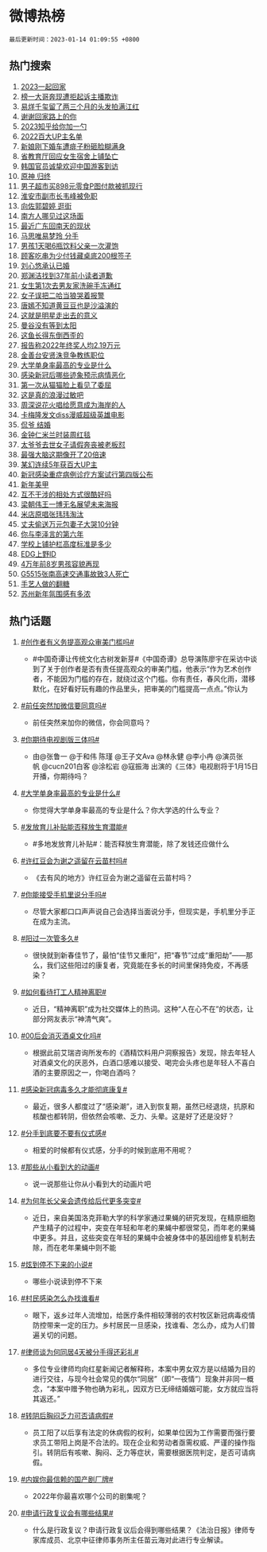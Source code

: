 # 微博热榜

`最后更新时间：2023-01-14 01:09:55 +0800`

## 热门搜索

1. [2023一起回家](https://m.weibo.cn/search?containerid=100103type%3D1%26t%3D10%26q%3D%232023%E4%B8%80%E8%B5%B7%E5%9B%9E%E5%AE%B6%23&stream_entry_id=51&isnewpage=1&extparam=seat%3D1%26cate%3D10103%26dgr%3D0%26filter_type%3Drealtimehot%26c_type%3D51%26pos%3D0%26display_time%3D1673629792%26pre_seqid%3D1673629792746028750248&luicode=10000011&lfid=106003type%253D25%2526t%253D3%2526disable_hot%253D1%2526filter_type%253Drealtimehot)
1. [榜一大哥奔现遭拒起诉主播欺诈](https://m.weibo.cn/search?containerid=100103type%3D1%26t%3D10%26q%3D%23%E6%A6%9C%E4%B8%80%E5%A4%A7%E5%93%A5%E5%A5%94%E7%8E%B0%E9%81%AD%E6%8B%92%E8%B5%B7%E8%AF%89%E4%B8%BB%E6%92%AD%E6%AC%BA%E8%AF%88%23&stream_entry_id=31&isnewpage=1&extparam=seat%3D1%26band_rank%3D1%26filter_type%3Drealtimehot%26flag%3D1%26q%3D%2523%25E6%25A6%259C%25E4%25B8%2580%25E5%25A4%25A7%25E5%2593%25A5%25E5%25A5%2594%25E7%258E%25B0%25E9%2581%25AD%25E6%258B%2592%25E8%25B5%25B7%25E8%25AF%2589%25E4%25B8%25BB%25E6%2592%25AD%25E6%25AC%25BA%25E8%25AF%2588%2523%26c_type%3D31%26dgr%3D0%26realpos%3D1%26stream_entry_id%3D31%26cate%3D5001%26lcate%3D5001%26pos%3D0%26display_time%3D1673629792%26pre_seqid%3D1673629792746028750248&luicode=10000011&lfid=106003type%253D25%2526t%253D3%2526disable_hot%253D1%2526filter_type%253Drealtimehot)
1. [易烊千玺留了两三个月的头发拍满江红](https://m.weibo.cn/search?containerid=100103type%3D1%26t%3D10%26q%3D%23%E6%98%93%E7%83%8A%E5%8D%83%E7%8E%BA%E7%95%99%E4%BA%86%E4%B8%A4%E4%B8%89%E4%B8%AA%E6%9C%88%E7%9A%84%E5%A4%B4%E5%8F%91%E6%8B%8D%E6%BB%A1%E6%B1%9F%E7%BA%A2%23&stream_entry_id=31&isnewpage=1&extparam=seat%3D1%26band_rank%3D2%26filter_type%3Drealtimehot%26flag%3D1%26q%3D%2523%25E6%2598%2593%25E7%2583%258A%25E5%258D%2583%25E7%258E%25BA%25E7%2595%2599%25E4%25BA%2586%25E4%25B8%25A4%25E4%25B8%2589%25E4%25B8%25AA%25E6%259C%2588%25E7%259A%2584%25E5%25A4%25B4%25E5%258F%2591%25E6%258B%258D%25E6%25BB%25A1%25E6%25B1%259F%25E7%25BA%25A2%2523%26c_type%3D31%26dgr%3D0%26realpos%3D2%26stream_entry_id%3D31%26cate%3D5001%26lcate%3D5001%26pos%3D1%26display_time%3D1673629792%26pre_seqid%3D1673629792746028750248&luicode=10000011&lfid=106003type%253D25%2526t%253D3%2526disable_hot%253D1%2526filter_type%253Drealtimehot)
1. [谢谢回家路上的你](https://m.weibo.cn/search?containerid=100103type%3D1%26t%3D10%26q%3D%23%E8%B0%A2%E8%B0%A2%E5%9B%9E%E5%AE%B6%E8%B7%AF%E4%B8%8A%E7%9A%84%E4%BD%A0%23&stream_entry_id=31&isnewpage=1&extparam=seat%3D1%26band_rank%3D3%26filter_type%3Drealtimehot%26flag%3D0%26q%3D%2523%25E8%25B0%25A2%25E8%25B0%25A2%25E5%259B%259E%25E5%25AE%25B6%25E8%25B7%25AF%25E4%25B8%258A%25E7%259A%2584%25E4%25BD%25A0%2523%26c_type%3D31%26dgr%3D0%26realpos%3D3%26stream_entry_id%3D31%26cate%3D5001%26lcate%3D5001%26pos%3D2%26display_time%3D1673629792%26pre_seqid%3D1673629792746028750248&luicode=10000011&lfid=106003type%253D25%2526t%253D3%2526disable_hot%253D1%2526filter_type%253Drealtimehot)
1. [2023知乎给你加一勺](https://m.weibo.cn/search?containerid=100103type%3D1%26t%3D10%26q%3D%232023%E7%9F%A5%E4%B9%8E%E7%BB%99%E4%BD%A0%E5%8A%A0%E4%B8%80%E5%8B%BA%23&stream_entry_id=31&isnewpage=1&extparam=seat%3D1%26band_rank%3D4%26filter_type%3Drealtimehot%26adid%3D177730%26q%3D%25232023%25E7%259F%25A5%25E4%25B9%258E%25E7%25BB%2599%25E4%25BD%25A0%25E5%258A%25A0%25E4%25B8%2580%25E5%258B%25BA%2523%26c_type%3D31%26dgr%3D0%26topic_ad%3D1%26stream_entry_id%3D31%26cate%3D5001%26lcate%3D5001%26pos%3D3%26display_time%3D1673629792%26pre_seqid%3D1673629792746028750248&luicode=10000011&lfid=106003type%253D25%2526t%253D3%2526disable_hot%253D1%2526filter_type%253Drealtimehot)
1. [2022百大UP主名单](https://m.weibo.cn/search?containerid=100103type%3D1%26t%3D10%26q%3D%232022%E7%99%BE%E5%A4%A7UP%E4%B8%BB%E5%90%8D%E5%8D%95%23&stream_entry_id=31&isnewpage=1&extparam=seat%3D1%26band_rank%3D4%26filter_type%3Drealtimehot%26flag%3D16%26q%3D%25232022%25E7%2599%25BE%25E5%25A4%25A7UP%25E4%25B8%25BB%25E5%2590%258D%25E5%258D%2595%2523%26c_type%3D31%26dgr%3D0%26realpos%3D4%26stream_entry_id%3D31%26cate%3D5001%26lcate%3D5001%26pos%3D4%26display_time%3D1673629792%26pre_seqid%3D1673629792746028750248&luicode=10000011&lfid=106003type%253D25%2526t%253D3%2526disable_hot%253D1%2526filter_type%253Drealtimehot)
1. [新娘刚下婚车遭痱子粉砸脸糊满身](https://m.weibo.cn/search?containerid=100103type%3D1%26t%3D10%26q%3D%23%E6%96%B0%E5%A8%98%E5%88%9A%E4%B8%8B%E5%A9%9A%E8%BD%A6%E9%81%AD%E7%97%B1%E5%AD%90%E7%B2%89%E7%A0%B8%E8%84%B8%E7%B3%8A%E6%BB%A1%E8%BA%AB%23&stream_entry_id=31&isnewpage=1&extparam=seat%3D1%26band_rank%3D5%26filter_type%3Drealtimehot%26flag%3D2%26q%3D%2523%25E6%2596%25B0%25E5%25A8%2598%25E5%2588%259A%25E4%25B8%258B%25E5%25A9%259A%25E8%25BD%25A6%25E9%2581%25AD%25E7%2597%25B1%25E5%25AD%2590%25E7%25B2%2589%25E7%25A0%25B8%25E8%2584%25B8%25E7%25B3%258A%25E6%25BB%25A1%25E8%25BA%25AB%2523%26c_type%3D31%26dgr%3D0%26realpos%3D5%26stream_entry_id%3D31%26cate%3D5001%26lcate%3D5001%26pos%3D5%26display_time%3D1673629792%26pre_seqid%3D1673629792746028750248&luicode=10000011&lfid=106003type%253D25%2526t%253D3%2526disable_hot%253D1%2526filter_type%253Drealtimehot)
1. [省教育厅回应女生宿舍上铺坠亡](https://m.weibo.cn/search?containerid=100103type%3D1%26t%3D10%26q%3D%23%E7%9C%81%E6%95%99%E8%82%B2%E5%8E%85%E5%9B%9E%E5%BA%94%E5%A5%B3%E7%94%9F%E5%AE%BF%E8%88%8D%E4%B8%8A%E9%93%BA%E5%9D%A0%E4%BA%A1%23&stream_entry_id=31&isnewpage=1&extparam=seat%3D1%26band_rank%3D6%26filter_type%3Drealtimehot%26flag%3D2%26q%3D%2523%25E7%259C%2581%25E6%2595%2599%25E8%2582%25B2%25E5%258E%2585%25E5%259B%259E%25E5%25BA%2594%25E5%25A5%25B3%25E7%2594%259F%25E5%25AE%25BF%25E8%2588%258D%25E4%25B8%258A%25E9%2593%25BA%25E5%259D%25A0%25E4%25BA%25A1%2523%26c_type%3D31%26dgr%3D0%26realpos%3D6%26stream_entry_id%3D31%26cate%3D5001%26lcate%3D5001%26pos%3D6%26display_time%3D1673629792%26pre_seqid%3D1673629792746028750248&luicode=10000011&lfid=106003type%253D25%2526t%253D3%2526disable_hot%253D1%2526filter_type%253Drealtimehot)
1. [韩国官员诚挚欢迎中国游客到访](https://m.weibo.cn/search?containerid=100103type%3D1%26t%3D10%26q%3D%23%E9%9F%A9%E5%9B%BD%E5%AE%98%E5%91%98%E8%AF%9A%E6%8C%9A%E6%AC%A2%E8%BF%8E%E4%B8%AD%E5%9B%BD%E6%B8%B8%E5%AE%A2%E5%88%B0%E8%AE%BF%23&stream_entry_id=31&isnewpage=1&extparam=seat%3D1%26band_rank%3D7%26filter_type%3Drealtimehot%26flag%3D0%26q%3D%2523%25E9%259F%25A9%25E5%259B%25BD%25E5%25AE%2598%25E5%2591%2598%25E8%25AF%259A%25E6%258C%259A%25E6%25AC%25A2%25E8%25BF%258E%25E4%25B8%25AD%25E5%259B%25BD%25E6%25B8%25B8%25E5%25AE%25A2%25E5%2588%25B0%25E8%25AE%25BF%2523%26c_type%3D31%26dgr%3D0%26realpos%3D7%26stream_entry_id%3D31%26cate%3D5001%26lcate%3D5001%26pos%3D7%26display_time%3D1673629792%26pre_seqid%3D1673629792746028750248&luicode=10000011&lfid=106003type%253D25%2526t%253D3%2526disable_hot%253D1%2526filter_type%253Drealtimehot)
1. [原神 归终](https://m.weibo.cn/search?containerid=100103type%3D1%26t%3D10%26q%3D%E5%8E%9F%E7%A5%9E+%E5%BD%92%E7%BB%88&stream_entry_id=31&isnewpage=1&extparam=seat%3D1%26band_rank%3D8%26filter_type%3Drealtimehot%26flag%3D0%26q%3D%25E5%258E%259F%25E7%25A5%259E%2520%25E5%25BD%2592%25E7%25BB%2588%26c_type%3D31%26dgr%3D0%26realpos%3D8%26stream_entry_id%3D31%26cate%3D5001%26lcate%3D5001%26pos%3D8%26display_time%3D1673629792%26pre_seqid%3D1673629792746028750248&luicode=10000011&lfid=106003type%253D25%2526t%253D3%2526disable_hot%253D1%2526filter_type%253Drealtimehot)
1. [男子超市买898元零食P图付款被抓现行](https://m.weibo.cn/search?containerid=100103type%3D1%26t%3D10%26q%3D%23%E7%94%B7%E5%AD%90%E8%B6%85%E5%B8%82%E4%B9%B0898%E5%85%83%E9%9B%B6%E9%A3%9FP%E5%9B%BE%E4%BB%98%E6%AC%BE%E8%A2%AB%E6%8A%93%E7%8E%B0%E8%A1%8C%23&stream_entry_id=31&isnewpage=1&extparam=seat%3D1%26band_rank%3D9%26filter_type%3Drealtimehot%26flag%3D0%26q%3D%2523%25E7%2594%25B7%25E5%25AD%2590%25E8%25B6%2585%25E5%25B8%2582%25E4%25B9%25B0898%25E5%2585%2583%25E9%259B%25B6%25E9%25A3%259FP%25E5%259B%25BE%25E4%25BB%2598%25E6%25AC%25BE%25E8%25A2%25AB%25E6%258A%2593%25E7%258E%25B0%25E8%25A1%258C%2523%26c_type%3D31%26dgr%3D0%26realpos%3D9%26stream_entry_id%3D31%26cate%3D5001%26lcate%3D5001%26pos%3D9%26display_time%3D1673629792%26pre_seqid%3D1673629792746028750248&luicode=10000011&lfid=106003type%253D25%2526t%253D3%2526disable_hot%253D1%2526filter_type%253Drealtimehot)
1. [淮安市副市长韦峰被免职](https://m.weibo.cn/search?containerid=100103type%3D1%26t%3D10%26q%3D%23%E6%B7%AE%E5%AE%89%E5%B8%82%E5%89%AF%E5%B8%82%E9%95%BF%E9%9F%A6%E5%B3%B0%E8%A2%AB%E5%85%8D%E8%81%8C%23&stream_entry_id=31&isnewpage=1&extparam=seat%3D1%26band_rank%3D10%26filter_type%3Drealtimehot%26flag%3D0%26q%3D%2523%25E6%25B7%25AE%25E5%25AE%2589%25E5%25B8%2582%25E5%2589%25AF%25E5%25B8%2582%25E9%2595%25BF%25E9%259F%25A6%25E5%25B3%25B0%25E8%25A2%25AB%25E5%2585%258D%25E8%2581%258C%2523%26c_type%3D31%26dgr%3D0%26realpos%3D10%26stream_entry_id%3D31%26cate%3D5001%26lcate%3D5001%26pos%3D10%26display_time%3D1673629792%26pre_seqid%3D1673629792746028750248&luicode=10000011&lfid=106003type%253D25%2526t%253D3%2526disable_hot%253D1%2526filter_type%253Drealtimehot)
1. [向佐郭碧婷 逛街](https://m.weibo.cn/search?containerid=100103type%3D1%26t%3D10%26q%3D%E5%90%91%E4%BD%90%E9%83%AD%E7%A2%A7%E5%A9%B7+%E9%80%9B%E8%A1%97&stream_entry_id=31&isnewpage=1&extparam=seat%3D1%26band_rank%3D11%26filter_type%3Drealtimehot%26flag%3D1%26q%3D%25E5%2590%2591%25E4%25BD%2590%25E9%2583%25AD%25E7%25A2%25A7%25E5%25A9%25B7%2520%25E9%2580%259B%25E8%25A1%2597%26c_type%3D31%26dgr%3D0%26realpos%3D11%26stream_entry_id%3D31%26cate%3D5001%26lcate%3D5001%26pos%3D11%26display_time%3D1673629792%26pre_seqid%3D1673629792746028750248&luicode=10000011&lfid=106003type%253D25%2526t%253D3%2526disable_hot%253D1%2526filter_type%253Drealtimehot)
1. [南方人哪见过这场面](https://m.weibo.cn/search?containerid=100103type%3D1%26t%3D10%26q%3D%23%E5%8D%97%E6%96%B9%E4%BA%BA%E5%93%AA%E8%A7%81%E8%BF%87%E8%BF%99%E5%9C%BA%E9%9D%A2%23&stream_entry_id=31&isnewpage=1&extparam=seat%3D1%26band_rank%3D12%26filter_type%3Drealtimehot%26flag%3D0%26q%3D%2523%25E5%258D%2597%25E6%2596%25B9%25E4%25BA%25BA%25E5%2593%25AA%25E8%25A7%2581%25E8%25BF%2587%25E8%25BF%2599%25E5%259C%25BA%25E9%259D%25A2%2523%26c_type%3D31%26dgr%3D0%26realpos%3D12%26stream_entry_id%3D31%26cate%3D5001%26lcate%3D5001%26pos%3D12%26display_time%3D1673629792%26pre_seqid%3D1673629792746028750248&luicode=10000011&lfid=106003type%253D25%2526t%253D3%2526disable_hot%253D1%2526filter_type%253Drealtimehot)
1. [最近广东回南天的现状](https://m.weibo.cn/search?containerid=100103type%3D1%26t%3D10%26q%3D%23%E6%9C%80%E8%BF%91%E5%B9%BF%E4%B8%9C%E5%9B%9E%E5%8D%97%E5%A4%A9%E7%9A%84%E7%8E%B0%E7%8A%B6%23&stream_entry_id=31&isnewpage=1&extparam=seat%3D1%26band_rank%3D13%26filter_type%3Drealtimehot%26flag%3D0%26q%3D%2523%25E6%259C%2580%25E8%25BF%2591%25E5%25B9%25BF%25E4%25B8%259C%25E5%259B%259E%25E5%258D%2597%25E5%25A4%25A9%25E7%259A%2584%25E7%258E%25B0%25E7%258A%25B6%2523%26c_type%3D31%26dgr%3D0%26realpos%3D13%26stream_entry_id%3D31%26cate%3D5001%26lcate%3D5001%26pos%3D13%26display_time%3D1673629792%26pre_seqid%3D1673629792746028750248&luicode=10000011&lfid=106003type%253D25%2526t%253D3%2526disable_hot%253D1%2526filter_type%253Drealtimehot)
1. [马思唯易梦玲 分手](https://m.weibo.cn/search?containerid=100103type%3D1%26t%3D10%26q%3D%E9%A9%AC%E6%80%9D%E5%94%AF%E6%98%93%E6%A2%A6%E7%8E%B2+%E5%88%86%E6%89%8B&stream_entry_id=31&isnewpage=1&extparam=seat%3D1%26band_rank%3D14%26filter_type%3Drealtimehot%26flag%3D2%26q%3D%25E9%25A9%25AC%25E6%2580%259D%25E5%2594%25AF%25E6%2598%2593%25E6%25A2%25A6%25E7%258E%25B2%2520%25E5%2588%2586%25E6%2589%258B%26c_type%3D31%26dgr%3D0%26realpos%3D14%26stream_entry_id%3D31%26cate%3D5001%26lcate%3D5001%26pos%3D14%26display_time%3D1673629792%26pre_seqid%3D1673629792746028750248&luicode=10000011&lfid=106003type%253D25%2526t%253D3%2526disable_hot%253D1%2526filter_type%253Drealtimehot)
1. [男孩1天喝6瓶饮料父亲一次灌饱](https://m.weibo.cn/search?containerid=100103type%3D1%26t%3D10%26q%3D%23%E7%94%B7%E5%AD%A91%E5%A4%A9%E5%96%9D6%E7%93%B6%E9%A5%AE%E6%96%99%E7%88%B6%E4%BA%B2%E4%B8%80%E6%AC%A1%E7%81%8C%E9%A5%B1%23&stream_entry_id=31&isnewpage=1&extparam=seat%3D1%26band_rank%3D15%26filter_type%3Drealtimehot%26flag%3D0%26q%3D%2523%25E7%2594%25B7%25E5%25AD%25A91%25E5%25A4%25A9%25E5%2596%259D6%25E7%2593%25B6%25E9%25A5%25AE%25E6%2596%2599%25E7%2588%25B6%25E4%25BA%25B2%25E4%25B8%2580%25E6%25AC%25A1%25E7%2581%258C%25E9%25A5%25B1%2523%26c_type%3D31%26dgr%3D0%26realpos%3D15%26stream_entry_id%3D31%26cate%3D5001%26lcate%3D5001%26pos%3D15%26display_time%3D1673629792%26pre_seqid%3D1673629792746028750248&luicode=10000011&lfid=106003type%253D25%2526t%253D3%2526disable_hot%253D1%2526filter_type%253Drealtimehot)
1. [顾客吃串为少付钱藏桌底200根签子](https://m.weibo.cn/search?containerid=100103type%3D1%26t%3D10%26q%3D%23%E9%A1%BE%E5%AE%A2%E5%90%83%E4%B8%B2%E4%B8%BA%E5%B0%91%E4%BB%98%E9%92%B1%E8%97%8F%E6%A1%8C%E5%BA%95200%E6%A0%B9%E7%AD%BE%E5%AD%90%23&stream_entry_id=31&isnewpage=1&extparam=seat%3D1%26band_rank%3D16%26filter_type%3Drealtimehot%26flag%3D0%26q%3D%2523%25E9%25A1%25BE%25E5%25AE%25A2%25E5%2590%2583%25E4%25B8%25B2%25E4%25B8%25BA%25E5%25B0%2591%25E4%25BB%2598%25E9%2592%25B1%25E8%2597%258F%25E6%25A1%258C%25E5%25BA%2595200%25E6%25A0%25B9%25E7%25AD%25BE%25E5%25AD%2590%2523%26c_type%3D31%26dgr%3D0%26realpos%3D16%26stream_entry_id%3D31%26cate%3D5001%26lcate%3D5001%26pos%3D16%26display_time%3D1673629792%26pre_seqid%3D1673629792746028750248&luicode=10000011&lfid=106003type%253D25%2526t%253D3%2526disable_hot%253D1%2526filter_type%253Drealtimehot)
1. [刘心悠承认已婚](https://m.weibo.cn/search?containerid=100103type%3D1%26t%3D10%26q%3D%23%E5%88%98%E5%BF%83%E6%82%A0%E6%89%BF%E8%AE%A4%E5%B7%B2%E5%A9%9A%23&stream_entry_id=31&isnewpage=1&extparam=seat%3D1%26band_rank%3D17%26filter_type%3Drealtimehot%26flag%3D2%26q%3D%2523%25E5%2588%2598%25E5%25BF%2583%25E6%2582%25A0%25E6%2589%25BF%25E8%25AE%25A4%25E5%25B7%25B2%25E5%25A9%259A%2523%26c_type%3D31%26dgr%3D0%26realpos%3D17%26stream_entry_id%3D31%26cate%3D5001%26lcate%3D5001%26pos%3D17%26display_time%3D1673629792%26pre_seqid%3D1673629792746028750248&luicode=10000011&lfid=106003type%253D25%2526t%253D3%2526disable_hot%253D1%2526filter_type%253Drealtimehot)
1. [郑渊洁找到37年前小读者道歉](https://m.weibo.cn/search?containerid=100103type%3D1%26t%3D10%26q%3D%23%E9%83%91%E6%B8%8A%E6%B4%81%E6%89%BE%E5%88%B037%E5%B9%B4%E5%89%8D%E5%B0%8F%E8%AF%BB%E8%80%85%E9%81%93%E6%AD%89%23&stream_entry_id=31&isnewpage=1&extparam=seat%3D1%26band_rank%3D18%26filter_type%3Drealtimehot%26flag%3D1%26q%3D%2523%25E9%2583%2591%25E6%25B8%258A%25E6%25B4%2581%25E6%2589%25BE%25E5%2588%25B037%25E5%25B9%25B4%25E5%2589%258D%25E5%25B0%258F%25E8%25AF%25BB%25E8%2580%2585%25E9%2581%2593%25E6%25AD%2589%2523%26c_type%3D31%26dgr%3D0%26realpos%3D18%26stream_entry_id%3D31%26cate%3D5001%26lcate%3D5001%26pos%3D18%26display_time%3D1673629792%26pre_seqid%3D1673629792746028750248&luicode=10000011&lfid=106003type%253D25%2526t%253D3%2526disable_hot%253D1%2526filter_type%253Drealtimehot)
1. [女生第1次去男友家洗碗手冻通红](https://m.weibo.cn/search?containerid=100103type%3D1%26t%3D10%26q%3D%23%E5%A5%B3%E7%94%9F%E7%AC%AC1%E6%AC%A1%E5%8E%BB%E7%94%B7%E5%8F%8B%E5%AE%B6%E6%B4%97%E7%A2%97%E6%89%8B%E5%86%BB%E9%80%9A%E7%BA%A2%23&stream_entry_id=31&isnewpage=1&extparam=seat%3D1%26band_rank%3D19%26filter_type%3Drealtimehot%26flag%3D2%26q%3D%2523%25E5%25A5%25B3%25E7%2594%259F%25E7%25AC%25AC1%25E6%25AC%25A1%25E5%258E%25BB%25E7%2594%25B7%25E5%258F%258B%25E5%25AE%25B6%25E6%25B4%2597%25E7%25A2%2597%25E6%2589%258B%25E5%2586%25BB%25E9%2580%259A%25E7%25BA%25A2%2523%26c_type%3D31%26dgr%3D0%26realpos%3D19%26stream_entry_id%3D31%26cate%3D5001%26lcate%3D5001%26pos%3D19%26display_time%3D1673629792%26pre_seqid%3D1673629792746028750248&luicode=10000011&lfid=106003type%253D25%2526t%253D3%2526disable_hot%253D1%2526filter_type%253Drealtimehot)
1. [女子误把二哈当狼哭着报警](https://m.weibo.cn/search?containerid=100103type%3D1%26t%3D10%26q%3D%23%E5%A5%B3%E5%AD%90%E8%AF%AF%E6%8A%8A%E4%BA%8C%E5%93%88%E5%BD%93%E7%8B%BC%E5%93%AD%E7%9D%80%E6%8A%A5%E8%AD%A6%23&stream_entry_id=31&isnewpage=1&extparam=seat%3D1%26band_rank%3D20%26filter_type%3Drealtimehot%26flag%3D0%26q%3D%2523%25E5%25A5%25B3%25E5%25AD%2590%25E8%25AF%25AF%25E6%258A%258A%25E4%25BA%258C%25E5%2593%2588%25E5%25BD%2593%25E7%258B%25BC%25E5%2593%25AD%25E7%259D%2580%25E6%258A%25A5%25E8%25AD%25A6%2523%26c_type%3D31%26dgr%3D0%26realpos%3D20%26stream_entry_id%3D31%26cate%3D5001%26lcate%3D5001%26pos%3D20%26display_time%3D1673629792%26pre_seqid%3D1673629792746028750248&luicode=10000011&lfid=106003type%253D25%2526t%253D3%2526disable_hot%253D1%2526filter_type%253Drealtimehot)
1. [唐嫣不知道黄豆豆也是沙溢演的](https://m.weibo.cn/search?containerid=100103type%3D1%26t%3D10%26q%3D%23%E5%94%90%E5%AB%A3%E4%B8%8D%E7%9F%A5%E9%81%93%E9%BB%84%E8%B1%86%E8%B1%86%E4%B9%9F%E6%98%AF%E6%B2%99%E6%BA%A2%E6%BC%94%E7%9A%84%23&stream_entry_id=31&isnewpage=1&extparam=seat%3D1%26band_rank%3D21%26filter_type%3Drealtimehot%26flag%3D0%26q%3D%2523%25E5%2594%2590%25E5%25AB%25A3%25E4%25B8%258D%25E7%259F%25A5%25E9%2581%2593%25E9%25BB%2584%25E8%25B1%2586%25E8%25B1%2586%25E4%25B9%259F%25E6%2598%25AF%25E6%25B2%2599%25E6%25BA%25A2%25E6%25BC%2594%25E7%259A%2584%2523%26c_type%3D31%26dgr%3D0%26realpos%3D21%26stream_entry_id%3D31%26cate%3D5001%26lcate%3D5001%26pos%3D21%26display_time%3D1673629792%26pre_seqid%3D1673629792746028750248&luicode=10000011&lfid=106003type%253D25%2526t%253D3%2526disable_hot%253D1%2526filter_type%253Drealtimehot)
1. [这就是明星走出去的意义](https://m.weibo.cn/search?containerid=100103type%3D1%26t%3D10%26q%3D%23%E8%BF%99%E5%B0%B1%E6%98%AF%E6%98%8E%E6%98%9F%E8%B5%B0%E5%87%BA%E5%8E%BB%E7%9A%84%E6%84%8F%E4%B9%89%23&stream_entry_id=31&isnewpage=1&extparam=seat%3D1%26band_rank%3D22%26filter_type%3Drealtimehot%26flag%3D2%26q%3D%2523%25E8%25BF%2599%25E5%25B0%25B1%25E6%2598%25AF%25E6%2598%258E%25E6%2598%259F%25E8%25B5%25B0%25E5%2587%25BA%25E5%258E%25BB%25E7%259A%2584%25E6%2584%258F%25E4%25B9%2589%2523%26c_type%3D31%26dgr%3D0%26realpos%3D22%26stream_entry_id%3D31%26cate%3D5001%26lcate%3D5001%26pos%3D22%26display_time%3D1673629792%26pre_seqid%3D1673629792746028750248&luicode=10000011&lfid=106003type%253D25%2526t%253D3%2526disable_hot%253D1%2526filter_type%253Drealtimehot)
1. [曼谷没有等到太阳](https://m.weibo.cn/search?containerid=100103type%3D1%26t%3D10%26q%3D%E6%9B%BC%E8%B0%B7%E6%B2%A1%E6%9C%89%E7%AD%89%E5%88%B0%E5%A4%AA%E9%98%B3&stream_entry_id=31&isnewpage=1&extparam=seat%3D1%26band_rank%3D23%26filter_type%3Drealtimehot%26flag%3D0%26q%3D%25E6%259B%25BC%25E8%25B0%25B7%25E6%25B2%25A1%25E6%259C%2589%25E7%25AD%2589%25E5%2588%25B0%25E5%25A4%25AA%25E9%2598%25B3%26c_type%3D31%26dgr%3D0%26realpos%3D23%26stream_entry_id%3D31%26cate%3D5001%26lcate%3D5001%26pos%3D23%26display_time%3D1673629792%26pre_seqid%3D1673629792746028750248&luicode=10000011&lfid=106003type%253D25%2526t%253D3%2526disable_hot%253D1%2526filter_type%253Drealtimehot)
1. [这鱼长得东倒西歪的](https://m.weibo.cn/search?containerid=100103type%3D1%26t%3D10%26q%3D%23%E8%BF%99%E9%B1%BC%E9%95%BF%E5%BE%97%E4%B8%9C%E5%80%92%E8%A5%BF%E6%AD%AA%E7%9A%84%23&stream_entry_id=31&isnewpage=1&extparam=seat%3D1%26band_rank%3D24%26filter_type%3Drealtimehot%26flag%3D0%26q%3D%2523%25E8%25BF%2599%25E9%25B1%25BC%25E9%2595%25BF%25E5%25BE%2597%25E4%25B8%259C%25E5%2580%2592%25E8%25A5%25BF%25E6%25AD%25AA%25E7%259A%2584%2523%26c_type%3D31%26dgr%3D0%26realpos%3D24%26stream_entry_id%3D31%26cate%3D5001%26lcate%3D5001%26pos%3D24%26display_time%3D1673629792%26pre_seqid%3D1673629792746028750248&luicode=10000011&lfid=106003type%253D25%2526t%253D3%2526disable_hot%253D1%2526filter_type%253Drealtimehot)
1. [报告称2022年终奖人均2.19万元](https://m.weibo.cn/search?containerid=100103type%3D1%26t%3D10%26q%3D%23%E6%8A%A5%E5%91%8A%E7%A7%B02022%E5%B9%B4%E7%BB%88%E5%A5%96%E4%BA%BA%E5%9D%872.19%E4%B8%87%E5%85%83%23&stream_entry_id=31&isnewpage=1&extparam=seat%3D1%26band_rank%3D25%26filter_type%3Drealtimehot%26flag%3D0%26q%3D%2523%25E6%258A%25A5%25E5%2591%258A%25E7%25A7%25B02022%25E5%25B9%25B4%25E7%25BB%2588%25E5%25A5%2596%25E4%25BA%25BA%25E5%259D%25872.19%25E4%25B8%2587%25E5%2585%2583%2523%26c_type%3D31%26dgr%3D0%26realpos%3D25%26stream_entry_id%3D31%26cate%3D5001%26lcate%3D5001%26pos%3D25%26display_time%3D1673629792%26pre_seqid%3D1673629792746028750248&luicode=10000011&lfid=106003type%253D25%2526t%253D3%2526disable_hot%253D1%2526filter_type%253Drealtimehot)
1. [金善台安贤洙竞争教练职位](https://m.weibo.cn/search?containerid=100103type%3D1%26t%3D10%26q%3D%23%E9%87%91%E5%96%84%E5%8F%B0%E5%AE%89%E8%B4%A4%E6%B4%99%E7%AB%9E%E4%BA%89%E6%95%99%E7%BB%83%E8%81%8C%E4%BD%8D%23&stream_entry_id=31&isnewpage=1&extparam=seat%3D1%26band_rank%3D26%26filter_type%3Drealtimehot%26flag%3D1%26q%3D%2523%25E9%2587%2591%25E5%2596%2584%25E5%258F%25B0%25E5%25AE%2589%25E8%25B4%25A4%25E6%25B4%2599%25E7%25AB%259E%25E4%25BA%2589%25E6%2595%2599%25E7%25BB%2583%25E8%2581%258C%25E4%25BD%258D%2523%26c_type%3D31%26dgr%3D0%26realpos%3D26%26stream_entry_id%3D31%26cate%3D5001%26lcate%3D5001%26pos%3D26%26display_time%3D1673629792%26pre_seqid%3D1673629792746028750248&luicode=10000011&lfid=106003type%253D25%2526t%253D3%2526disable_hot%253D1%2526filter_type%253Drealtimehot)
1. [大学单身率最高的专业是什么](https://m.weibo.cn/search?containerid=100103type%3D1%26t%3D10%26q%3D%23%E5%A4%A7%E5%AD%A6%E5%8D%95%E8%BA%AB%E7%8E%87%E6%9C%80%E9%AB%98%E7%9A%84%E4%B8%93%E4%B8%9A%E6%98%AF%E4%BB%80%E4%B9%88%23&stream_entry_id=31&isnewpage=1&extparam=seat%3D1%26band_rank%3D27%26filter_type%3Drealtimehot%26flag%3D0%26q%3D%2523%25E5%25A4%25A7%25E5%25AD%25A6%25E5%258D%2595%25E8%25BA%25AB%25E7%258E%2587%25E6%259C%2580%25E9%25AB%2598%25E7%259A%2584%25E4%25B8%2593%25E4%25B8%259A%25E6%2598%25AF%25E4%25BB%2580%25E4%25B9%2588%2523%26c_type%3D31%26dgr%3D0%26realpos%3D27%26stream_entry_id%3D31%26cate%3D5001%26lcate%3D5001%26pos%3D27%26display_time%3D1673629792%26pre_seqid%3D1673629792746028750248&luicode=10000011&lfid=106003type%253D25%2526t%253D3%2526disable_hot%253D1%2526filter_type%253Drealtimehot)
1. [感染新冠后哪些迹象预示病情恶化](https://m.weibo.cn/search?containerid=100103type%3D1%26t%3D10%26q%3D%23%E6%84%9F%E6%9F%93%E6%96%B0%E5%86%A0%E5%90%8E%E5%93%AA%E4%BA%9B%E8%BF%B9%E8%B1%A1%E9%A2%84%E7%A4%BA%E7%97%85%E6%83%85%E6%81%B6%E5%8C%96%23&stream_entry_id=31&isnewpage=1&extparam=seat%3D1%26band_rank%3D28%26filter_type%3Drealtimehot%26flag%3D0%26q%3D%2523%25E6%2584%259F%25E6%259F%2593%25E6%2596%25B0%25E5%2586%25A0%25E5%2590%258E%25E5%2593%25AA%25E4%25BA%259B%25E8%25BF%25B9%25E8%25B1%25A1%25E9%25A2%2584%25E7%25A4%25BA%25E7%2597%2585%25E6%2583%2585%25E6%2581%25B6%25E5%258C%2596%2523%26c_type%3D31%26dgr%3D0%26realpos%3D28%26stream_entry_id%3D31%26cate%3D5001%26lcate%3D5001%26pos%3D28%26display_time%3D1673629792%26pre_seqid%3D1673629792746028750248&luicode=10000011&lfid=106003type%253D25%2526t%253D3%2526disable_hot%253D1%2526filter_type%253Drealtimehot)
1. [第一次从猫猫脸上看见了委屈](https://m.weibo.cn/search?containerid=100103type%3D1%26t%3D10%26q%3D%23%E7%AC%AC%E4%B8%80%E6%AC%A1%E4%BB%8E%E7%8C%AB%E7%8C%AB%E8%84%B8%E4%B8%8A%E7%9C%8B%E8%A7%81%E4%BA%86%E5%A7%94%E5%B1%88%23&stream_entry_id=31&isnewpage=1&extparam=seat%3D1%26band_rank%3D29%26filter_type%3Drealtimehot%26flag%3D0%26q%3D%2523%25E7%25AC%25AC%25E4%25B8%2580%25E6%25AC%25A1%25E4%25BB%258E%25E7%258C%25AB%25E7%258C%25AB%25E8%2584%25B8%25E4%25B8%258A%25E7%259C%258B%25E8%25A7%2581%25E4%25BA%2586%25E5%25A7%2594%25E5%25B1%2588%2523%26c_type%3D31%26dgr%3D0%26realpos%3D29%26stream_entry_id%3D31%26cate%3D5001%26lcate%3D5001%26pos%3D29%26display_time%3D1673629792%26pre_seqid%3D1673629792746028750248&luicode=10000011&lfid=106003type%253D25%2526t%253D3%2526disable_hot%253D1%2526filter_type%253Drealtimehot)
1. [这是真的浪漫过敏吧](https://m.weibo.cn/search?containerid=100103type%3D1%26t%3D10%26q%3D%23%E8%BF%99%E6%98%AF%E7%9C%9F%E7%9A%84%E6%B5%AA%E6%BC%AB%E8%BF%87%E6%95%8F%E5%90%A7%23&stream_entry_id=31&isnewpage=1&extparam=seat%3D1%26band_rank%3D30%26filter_type%3Drealtimehot%26flag%3D1%26q%3D%2523%25E8%25BF%2599%25E6%2598%25AF%25E7%259C%259F%25E7%259A%2584%25E6%25B5%25AA%25E6%25BC%25AB%25E8%25BF%2587%25E6%2595%258F%25E5%2590%25A7%2523%26c_type%3D31%26dgr%3D0%26realpos%3D30%26stream_entry_id%3D31%26cate%3D5001%26lcate%3D5001%26pos%3D30%26display_time%3D1673629792%26pre_seqid%3D1673629792746028750248&luicode=10000011&lfid=106003type%253D25%2526t%253D3%2526disable_hot%253D1%2526filter_type%253Drealtimehot)
1. [周深说花火唱给愿意成为海岸的人](https://m.weibo.cn/search?containerid=100103type%3D1%26t%3D10%26q%3D%23%E5%91%A8%E6%B7%B1%E8%AF%B4%E8%8A%B1%E7%81%AB%E5%94%B1%E7%BB%99%E6%84%BF%E6%84%8F%E6%88%90%E4%B8%BA%E6%B5%B7%E5%B2%B8%E7%9A%84%E4%BA%BA%23&stream_entry_id=31&isnewpage=1&extparam=seat%3D1%26band_rank%3D31%26filter_type%3Drealtimehot%26flag%3D1%26q%3D%2523%25E5%2591%25A8%25E6%25B7%25B1%25E8%25AF%25B4%25E8%258A%25B1%25E7%2581%25AB%25E5%2594%25B1%25E7%25BB%2599%25E6%2584%25BF%25E6%2584%258F%25E6%2588%2590%25E4%25B8%25BA%25E6%25B5%25B7%25E5%25B2%25B8%25E7%259A%2584%25E4%25BA%25BA%2523%26c_type%3D31%26dgr%3D0%26realpos%3D31%26stream_entry_id%3D31%26cate%3D5001%26lcate%3D5001%26pos%3D31%26display_time%3D1673629792%26pre_seqid%3D1673629792746028750248&luicode=10000011&lfid=106003type%253D25%2526t%253D3%2526disable_hot%253D1%2526filter_type%253Drealtimehot)
1. [卡梅隆发文diss漫威超级英雄电影](https://m.weibo.cn/search?containerid=100103type%3D1%26t%3D10%26q%3D%23%E5%8D%A1%E6%A2%85%E9%9A%86%E5%8F%91%E6%96%87diss%E6%BC%AB%E5%A8%81%E8%B6%85%E7%BA%A7%E8%8B%B1%E9%9B%84%E7%94%B5%E5%BD%B1%23&stream_entry_id=31&isnewpage=1&extparam=seat%3D1%26band_rank%3D32%26filter_type%3Drealtimehot%26flag%3D0%26q%3D%2523%25E5%258D%25A1%25E6%25A2%2585%25E9%259A%2586%25E5%258F%2591%25E6%2596%2587diss%25E6%25BC%25AB%25E5%25A8%2581%25E8%25B6%2585%25E7%25BA%25A7%25E8%258B%25B1%25E9%259B%2584%25E7%2594%25B5%25E5%25BD%25B1%2523%26c_type%3D31%26dgr%3D0%26realpos%3D32%26stream_entry_id%3D31%26cate%3D5001%26lcate%3D5001%26pos%3D32%26display_time%3D1673629792%26pre_seqid%3D1673629792746028750248&luicode=10000011&lfid=106003type%253D25%2526t%253D3%2526disable_hot%253D1%2526filter_type%253Drealtimehot)
1. [侃爷 结婚](https://m.weibo.cn/search?containerid=100103type%3D1%26t%3D10%26q%3D%E4%BE%83%E7%88%B7+%E7%BB%93%E5%A9%9A&stream_entry_id=31&isnewpage=1&extparam=seat%3D1%26band_rank%3D33%26filter_type%3Drealtimehot%26flag%3D0%26q%3D%25E4%25BE%2583%25E7%2588%25B7%2520%25E7%25BB%2593%25E5%25A9%259A%26c_type%3D31%26dgr%3D0%26realpos%3D33%26stream_entry_id%3D31%26cate%3D5001%26lcate%3D5001%26pos%3D33%26display_time%3D1673629792%26pre_seqid%3D1673629792746028750248&luicode=10000011&lfid=106003type%253D25%2526t%253D3%2526disable_hot%253D1%2526filter_type%253Drealtimehot)
1. [金钟仁米兰时装周红毯](https://m.weibo.cn/search?containerid=100103type%3D1%26t%3D10%26q%3D%23%E9%87%91%E9%92%9F%E4%BB%81%E7%B1%B3%E5%85%B0%E6%97%B6%E8%A3%85%E5%91%A8%E7%BA%A2%E6%AF%AF%23&stream_entry_id=31&isnewpage=1&extparam=seat%3D1%26band_rank%3D34%26filter_type%3Drealtimehot%26flag%3D1%26q%3D%2523%25E9%2587%2591%25E9%2592%259F%25E4%25BB%2581%25E7%25B1%25B3%25E5%2585%25B0%25E6%2597%25B6%25E8%25A3%2585%25E5%2591%25A8%25E7%25BA%25A2%25E6%25AF%25AF%2523%26c_type%3D31%26dgr%3D0%26realpos%3D34%26stream_entry_id%3D31%26cate%3D5001%26lcate%3D5001%26pos%3D34%26display_time%3D1673629792%26pre_seqid%3D1673629792746028750248&luicode=10000011&lfid=106003type%253D25%2526t%253D3%2526disable_hot%253D1%2526filter_type%253Drealtimehot)
1. [太爷爷去世女子请假奔丧被老板怼](https://m.weibo.cn/search?containerid=100103type%3D1%26t%3D10%26q%3D%23%E5%A4%AA%E7%88%B7%E7%88%B7%E5%8E%BB%E4%B8%96%E5%A5%B3%E5%AD%90%E8%AF%B7%E5%81%87%E5%A5%94%E4%B8%A7%E8%A2%AB%E8%80%81%E6%9D%BF%E6%80%BC%23&stream_entry_id=31&isnewpage=1&extparam=seat%3D1%26band_rank%3D35%26filter_type%3Drealtimehot%26flag%3D0%26q%3D%2523%25E5%25A4%25AA%25E7%2588%25B7%25E7%2588%25B7%25E5%258E%25BB%25E4%25B8%2596%25E5%25A5%25B3%25E5%25AD%2590%25E8%25AF%25B7%25E5%2581%2587%25E5%25A5%2594%25E4%25B8%25A7%25E8%25A2%25AB%25E8%2580%2581%25E6%259D%25BF%25E6%2580%25BC%2523%26c_type%3D31%26dgr%3D0%26realpos%3D35%26stream_entry_id%3D31%26cate%3D5001%26lcate%3D5001%26pos%3D35%26display_time%3D1673629792%26pre_seqid%3D1673629792746028750248&luicode=10000011&lfid=106003type%253D25%2526t%253D3%2526disable_hot%253D1%2526filter_type%253Drealtimehot)
1. [最强大脑这期像开了20倍速](https://m.weibo.cn/search?containerid=100103type%3D1%26t%3D10%26q%3D%23%E6%9C%80%E5%BC%BA%E5%A4%A7%E8%84%91%E8%BF%99%E6%9C%9F%E5%83%8F%E5%BC%80%E4%BA%8620%E5%80%8D%E9%80%9F%23&stream_entry_id=31&isnewpage=1&extparam=seat%3D1%26band_rank%3D36%26filter_type%3Drealtimehot%26flag%3D0%26q%3D%2523%25E6%259C%2580%25E5%25BC%25BA%25E5%25A4%25A7%25E8%2584%2591%25E8%25BF%2599%25E6%259C%259F%25E5%2583%258F%25E5%25BC%2580%25E4%25BA%258620%25E5%2580%258D%25E9%2580%259F%2523%26c_type%3D31%26dgr%3D0%26realpos%3D36%26stream_entry_id%3D31%26cate%3D5001%26lcate%3D5001%26pos%3D36%26display_time%3D1673629792%26pre_seqid%3D1673629792746028750248&luicode=10000011&lfid=106003type%253D25%2526t%253D3%2526disable_hot%253D1%2526filter_type%253Drealtimehot)
1. [某幻连续5年获百大UP主](https://m.weibo.cn/search?containerid=100103type%3D1%26t%3D10%26q%3D%23%E6%9F%90%E5%B9%BB%E8%BF%9E%E7%BB%AD5%E5%B9%B4%E8%8E%B7%E7%99%BE%E5%A4%A7UP%E4%B8%BB%23&stream_entry_id=31&isnewpage=1&extparam=seat%3D1%26band_rank%3D37%26filter_type%3Drealtimehot%26flag%3D0%26q%3D%2523%25E6%259F%2590%25E5%25B9%25BB%25E8%25BF%259E%25E7%25BB%25AD5%25E5%25B9%25B4%25E8%258E%25B7%25E7%2599%25BE%25E5%25A4%25A7UP%25E4%25B8%25BB%2523%26c_type%3D31%26dgr%3D0%26realpos%3D37%26stream_entry_id%3D31%26cate%3D5001%26lcate%3D5001%26pos%3D37%26display_time%3D1673629792%26pre_seqid%3D1673629792746028750248&luicode=10000011&lfid=106003type%253D25%2526t%253D3%2526disable_hot%253D1%2526filter_type%253Drealtimehot)
1. [新冠感染重症病例诊疗方案试行第四版公布](https://m.weibo.cn/search?containerid=100103type%3D1%26t%3D10%26q%3D%23%E6%96%B0%E5%86%A0%E6%84%9F%E6%9F%93%E9%87%8D%E7%97%87%E7%97%85%E4%BE%8B%E8%AF%8A%E7%96%97%E6%96%B9%E6%A1%88%E8%AF%95%E8%A1%8C%E7%AC%AC%E5%9B%9B%E7%89%88%E5%85%AC%E5%B8%83%23&stream_entry_id=31&isnewpage=1&extparam=seat%3D1%26band_rank%3D38%26filter_type%3Drealtimehot%26flag%3D0%26q%3D%2523%25E6%2596%25B0%25E5%2586%25A0%25E6%2584%259F%25E6%259F%2593%25E9%2587%258D%25E7%2597%2587%25E7%2597%2585%25E4%25BE%258B%25E8%25AF%258A%25E7%2596%2597%25E6%2596%25B9%25E6%25A1%2588%25E8%25AF%2595%25E8%25A1%258C%25E7%25AC%25AC%25E5%259B%259B%25E7%2589%2588%25E5%2585%25AC%25E5%25B8%2583%2523%26c_type%3D31%26dgr%3D0%26realpos%3D38%26stream_entry_id%3D31%26cate%3D5001%26lcate%3D5001%26pos%3D38%26display_time%3D1673629792%26pre_seqid%3D1673629792746028750248&luicode=10000011&lfid=106003type%253D25%2526t%253D3%2526disable_hot%253D1%2526filter_type%253Drealtimehot)
1. [新年美甲](https://m.weibo.cn/search?containerid=100103type%3D1%26t%3D10%26q%3D%E6%96%B0%E5%B9%B4%E7%BE%8E%E7%94%B2&stream_entry_id=31&isnewpage=1&extparam=seat%3D1%26band_rank%3D39%26filter_type%3Drealtimehot%26flag%3D0%26q%3D%25E6%2596%25B0%25E5%25B9%25B4%25E7%25BE%258E%25E7%2594%25B2%26c_type%3D31%26dgr%3D0%26realpos%3D39%26stream_entry_id%3D31%26cate%3D5001%26lcate%3D5001%26pos%3D39%26display_time%3D1673629792%26pre_seqid%3D1673629792746028750248&luicode=10000011&lfid=106003type%253D25%2526t%253D3%2526disable_hot%253D1%2526filter_type%253Drealtimehot)
1. [互不干涉的相处方式很酷好吗](https://m.weibo.cn/search?containerid=100103type%3D1%26t%3D10%26q%3D%23%E4%BA%92%E4%B8%8D%E5%B9%B2%E6%B6%89%E7%9A%84%E7%9B%B8%E5%A4%84%E6%96%B9%E5%BC%8F%E5%BE%88%E9%85%B7%E5%A5%BD%E5%90%97%23&stream_entry_id=31&isnewpage=1&extparam=seat%3D1%26band_rank%3D40%26filter_type%3Drealtimehot%26flag%3D0%26q%3D%2523%25E4%25BA%2592%25E4%25B8%258D%25E5%25B9%25B2%25E6%25B6%2589%25E7%259A%2584%25E7%259B%25B8%25E5%25A4%2584%25E6%2596%25B9%25E5%25BC%258F%25E5%25BE%2588%25E9%2585%25B7%25E5%25A5%25BD%25E5%2590%2597%2523%26c_type%3D31%26dgr%3D0%26realpos%3D40%26stream_entry_id%3D31%26cate%3D5001%26lcate%3D5001%26pos%3D40%26display_time%3D1673629792%26pre_seqid%3D1673629792746028750248&luicode=10000011&lfid=106003type%253D25%2526t%253D3%2526disable_hot%253D1%2526filter_type%253Drealtimehot)
1. [梁朝伟王一博无名展望未来海报](https://m.weibo.cn/search?containerid=100103type%3D1%26t%3D10%26q%3D%23%E6%A2%81%E6%9C%9D%E4%BC%9F%E7%8E%8B%E4%B8%80%E5%8D%9A%E6%97%A0%E5%90%8D%E5%B1%95%E6%9C%9B%E6%9C%AA%E6%9D%A5%E6%B5%B7%E6%8A%A5%23&stream_entry_id=31&isnewpage=1&extparam=seat%3D1%26band_rank%3D41%26filter_type%3Drealtimehot%26flag%3D1%26q%3D%2523%25E6%25A2%2581%25E6%259C%259D%25E4%25BC%259F%25E7%258E%258B%25E4%25B8%2580%25E5%258D%259A%25E6%2597%25A0%25E5%2590%258D%25E5%25B1%2595%25E6%259C%259B%25E6%259C%25AA%25E6%259D%25A5%25E6%25B5%25B7%25E6%258A%25A5%2523%26c_type%3D31%26dgr%3D0%26realpos%3D41%26stream_entry_id%3D31%26cate%3D5001%26lcate%3D5001%26pos%3D41%26display_time%3D1673629792%26pre_seqid%3D1673629792746028750248&luicode=10000011&lfid=106003type%253D25%2526t%253D3%2526disable_hot%253D1%2526filter_type%253Drealtimehot)
1. [米店原唱张玮玮淘汰](https://m.weibo.cn/search?containerid=100103type%3D1%26t%3D10%26q%3D%23%E7%B1%B3%E5%BA%97%E5%8E%9F%E5%94%B1%E5%BC%A0%E7%8E%AE%E7%8E%AE%E6%B7%98%E6%B1%B0%23&stream_entry_id=31&isnewpage=1&extparam=seat%3D1%26band_rank%3D42%26filter_type%3Drealtimehot%26flag%3D1%26q%3D%2523%25E7%25B1%25B3%25E5%25BA%2597%25E5%258E%259F%25E5%2594%25B1%25E5%25BC%25A0%25E7%258E%25AE%25E7%258E%25AE%25E6%25B7%2598%25E6%25B1%25B0%2523%26c_type%3D31%26dgr%3D0%26realpos%3D42%26stream_entry_id%3D31%26cate%3D5001%26lcate%3D5001%26pos%3D42%26display_time%3D1673629792%26pre_seqid%3D1673629792746028750248&luicode=10000011&lfid=106003type%253D25%2526t%253D3%2526disable_hot%253D1%2526filter_type%253Drealtimehot)
1. [丈夫偷送万元包妻子大哭10分钟](https://m.weibo.cn/search?containerid=100103type%3D1%26t%3D10%26q%3D%23%E4%B8%88%E5%A4%AB%E5%81%B7%E9%80%81%E4%B8%87%E5%85%83%E5%8C%85%E5%A6%BB%E5%AD%90%E5%A4%A7%E5%93%AD10%E5%88%86%E9%92%9F%23&stream_entry_id=31&isnewpage=1&extparam=seat%3D1%26band_rank%3D43%26filter_type%3Drealtimehot%26flag%3D0%26q%3D%2523%25E4%25B8%2588%25E5%25A4%25AB%25E5%2581%25B7%25E9%2580%2581%25E4%25B8%2587%25E5%2585%2583%25E5%258C%2585%25E5%25A6%25BB%25E5%25AD%2590%25E5%25A4%25A7%25E5%2593%25AD10%25E5%2588%2586%25E9%2592%259F%2523%26c_type%3D31%26dgr%3D0%26realpos%3D43%26stream_entry_id%3D31%26cate%3D5001%26lcate%3D5001%26pos%3D43%26display_time%3D1673629792%26pre_seqid%3D1673629792746028750248&luicode=10000011&lfid=106003type%253D25%2526t%253D3%2526disable_hot%253D1%2526filter_type%253Drealtimehot)
1. [你与李泽言的第六年](https://m.weibo.cn/search?containerid=100103type%3D1%26t%3D10%26q%3D%23%E4%BD%A0%E4%B8%8E%E6%9D%8E%E6%B3%BD%E8%A8%80%E7%9A%84%E7%AC%AC%E5%85%AD%E5%B9%B4%23&stream_entry_id=31&isnewpage=1&extparam=seat%3D1%26band_rank%3D44%26filter_type%3Drealtimehot%26flag%3D0%26q%3D%2523%25E4%25BD%25A0%25E4%25B8%258E%25E6%259D%258E%25E6%25B3%25BD%25E8%25A8%2580%25E7%259A%2584%25E7%25AC%25AC%25E5%2585%25AD%25E5%25B9%25B4%2523%26c_type%3D31%26dgr%3D0%26realpos%3D44%26stream_entry_id%3D31%26cate%3D5001%26lcate%3D5001%26pos%3D44%26display_time%3D1673629792%26pre_seqid%3D1673629792746028750248&luicode=10000011&lfid=106003type%253D25%2526t%253D3%2526disable_hot%253D1%2526filter_type%253Drealtimehot)
1. [学校上铺护栏高度标准是多少](https://m.weibo.cn/search?containerid=100103type%3D1%26t%3D10%26q%3D%23%E5%AD%A6%E6%A0%A1%E4%B8%8A%E9%93%BA%E6%8A%A4%E6%A0%8F%E9%AB%98%E5%BA%A6%E6%A0%87%E5%87%86%E6%98%AF%E5%A4%9A%E5%B0%91%23&stream_entry_id=31&isnewpage=1&extparam=seat%3D1%26band_rank%3D45%26filter_type%3Drealtimehot%26flag%3D0%26q%3D%2523%25E5%25AD%25A6%25E6%25A0%25A1%25E4%25B8%258A%25E9%2593%25BA%25E6%258A%25A4%25E6%25A0%258F%25E9%25AB%2598%25E5%25BA%25A6%25E6%25A0%2587%25E5%2587%2586%25E6%2598%25AF%25E5%25A4%259A%25E5%25B0%2591%2523%26c_type%3D31%26dgr%3D0%26realpos%3D45%26stream_entry_id%3D31%26cate%3D5001%26lcate%3D5001%26pos%3D45%26display_time%3D1673629792%26pre_seqid%3D1673629792746028750248&luicode=10000011&lfid=106003type%253D25%2526t%253D3%2526disable_hot%253D1%2526filter_type%253Drealtimehot)
1. [EDG上野ID](https://m.weibo.cn/search?containerid=100103type%3D1%26t%3D10%26q%3D%23EDG%E4%B8%8A%E9%87%8EID%23&stream_entry_id=31&isnewpage=1&extparam=seat%3D1%26band_rank%3D46%26filter_type%3Drealtimehot%26flag%3D0%26q%3D%2523EDG%25E4%25B8%258A%25E9%2587%258EID%2523%26c_type%3D31%26dgr%3D0%26realpos%3D46%26stream_entry_id%3D31%26cate%3D5001%26lcate%3D5001%26pos%3D46%26display_time%3D1673629792%26pre_seqid%3D1673629792746028750248&luicode=10000011&lfid=106003type%253D25%2526t%253D3%2526disable_hot%253D1%2526filter_type%253Drealtimehot)
1. [4万年前8岁男孩容貌再现](https://m.weibo.cn/search?containerid=100103type%3D1%26t%3D10%26q%3D%234%E4%B8%87%E5%B9%B4%E5%89%8D8%E5%B2%81%E7%94%B7%E5%AD%A9%E5%AE%B9%E8%B2%8C%E5%86%8D%E7%8E%B0%23&stream_entry_id=31&isnewpage=1&extparam=seat%3D1%26band_rank%3D47%26filter_type%3Drealtimehot%26flag%3D0%26q%3D%25234%25E4%25B8%2587%25E5%25B9%25B4%25E5%2589%258D8%25E5%25B2%2581%25E7%2594%25B7%25E5%25AD%25A9%25E5%25AE%25B9%25E8%25B2%258C%25E5%2586%258D%25E7%258E%25B0%2523%26c_type%3D31%26dgr%3D0%26realpos%3D47%26stream_entry_id%3D31%26cate%3D5001%26lcate%3D5001%26pos%3D47%26display_time%3D1673629792%26pre_seqid%3D1673629792746028750248&luicode=10000011&lfid=106003type%253D25%2526t%253D3%2526disable_hot%253D1%2526filter_type%253Drealtimehot)
1. [G5515张南高速交通事故致3人死亡](https://m.weibo.cn/search?containerid=100103type%3D1%26t%3D10%26q%3DG5515%E5%BC%A0%E5%8D%97%E9%AB%98%E9%80%9F%E4%BA%A4%E9%80%9A%E4%BA%8B%E6%95%85%E8%87%B43%E4%BA%BA%E6%AD%BB%E4%BA%A1&stream_entry_id=31&isnewpage=1&extparam=seat%3D1%26band_rank%3D48%26filter_type%3Drealtimehot%26flag%3D0%26q%3DG5515%25E5%25BC%25A0%25E5%258D%2597%25E9%25AB%2598%25E9%2580%259F%25E4%25BA%25A4%25E9%2580%259A%25E4%25BA%258B%25E6%2595%2585%25E8%2587%25B43%25E4%25BA%25BA%25E6%25AD%25BB%25E4%25BA%25A1%26c_type%3D31%26dgr%3D0%26realpos%3D48%26stream_entry_id%3D31%26cate%3D5001%26lcate%3D5001%26pos%3D48%26display_time%3D1673629792%26pre_seqid%3D1673629792746028750248&luicode=10000011&lfid=106003type%253D25%2526t%253D3%2526disable_hot%253D1%2526filter_type%253Drealtimehot)
1. [手艺人做的翻糖](https://m.weibo.cn/search?containerid=100103type%3D1%26t%3D10%26q%3D%E6%89%8B%E8%89%BA%E4%BA%BA%E5%81%9A%E7%9A%84%E7%BF%BB%E7%B3%96&stream_entry_id=31&isnewpage=1&extparam=seat%3D1%26band_rank%3D49%26filter_type%3Drealtimehot%26flag%3D1%26q%3D%25E6%2589%258B%25E8%2589%25BA%25E4%25BA%25BA%25E5%2581%259A%25E7%259A%2584%25E7%25BF%25BB%25E7%25B3%2596%26c_type%3D31%26dgr%3D0%26realpos%3D49%26stream_entry_id%3D31%26cate%3D5001%26lcate%3D5001%26pos%3D49%26display_time%3D1673629792%26pre_seqid%3D1673629792746028750248&luicode=10000011&lfid=106003type%253D25%2526t%253D3%2526disable_hot%253D1%2526filter_type%253Drealtimehot)
1. [苏州新年氛围感有多浓](https://m.weibo.cn/search?containerid=100103type%3D1%26t%3D10%26q%3D%23%E8%8B%8F%E5%B7%9E%E6%96%B0%E5%B9%B4%E6%B0%9B%E5%9B%B4%E6%84%9F%E6%9C%89%E5%A4%9A%E6%B5%93%23&stream_entry_id=31&isnewpage=1&extparam=seat%3D1%26band_rank%3D50%26filter_type%3Drealtimehot%26flag%3D1%26q%3D%2523%25E8%258B%258F%25E5%25B7%259E%25E6%2596%25B0%25E5%25B9%25B4%25E6%25B0%259B%25E5%259B%25B4%25E6%2584%259F%25E6%259C%2589%25E5%25A4%259A%25E6%25B5%2593%2523%26c_type%3D31%26dgr%3D0%26realpos%3D50%26stream_entry_id%3D31%26cate%3D5001%26lcate%3D5001%26pos%3D50%26display_time%3D1673629792%26pre_seqid%3D1673629792746028750248&luicode=10000011&lfid=106003type%253D25%2526t%253D3%2526disable_hot%253D1%2526filter_type%253Drealtimehot)

## 热门话题

1. [#创作者有义务提高观众审美门槛吗#](https://m.weibo.cn/search?containerid=231522type%3D1%26t%3D10%26q%3D%23%E5%88%9B%E4%BD%9C%E8%80%85%E6%9C%89%E4%B9%89%E5%8A%A1%E6%8F%90%E9%AB%98%E8%A7%82%E4%BC%97%E5%AE%A1%E7%BE%8E%E9%97%A8%E6%A7%9B%E5%90%97%23&stream_entry_id=128&isnewpage=1&extparam=seat%3D1%26unitid%3D1673568740122%26cate%3D5004%26dgr%3D0%26lcate%3D5004%26c_type%3D128%26pos%3D1-0-0%26display_time%3D1673629794%26pre_seqid%3D167362979488800481257&luicode=10000011&lfid=231648_-_4)
    - #中国奇谭让传统文化古树发新芽#《中国奇谭》总导演陈廖宇在采访中谈到了关于创作者是否有责任提高观众的审美门槛，他表示“作为艺术创作者，不能因为门槛的存在，就绕过这个门槛。你有责任，春风化雨，潜移默化，在好看好玩有趣的作品里头，把审美的门槛提高一点点。”你认为

1. [#前任突然加微信要同意吗#](https://m.weibo.cn/search?containerid=231522type%3D1%26t%3D10%26q%3D%23%E5%89%8D%E4%BB%BB%E7%AA%81%E7%84%B6%E5%8A%A0%E5%BE%AE%E4%BF%A1%E8%A6%81%E5%90%8C%E6%84%8F%E5%90%97%23&stream_entry_id=128&isnewpage=1&extparam=seat%3D1%26unitid%3D1673565420497%26cate%3D5004%26dgr%3D0%26lcate%3D5004%26c_type%3D128%26pos%3D1-0-1%26display_time%3D1673629794%26pre_seqid%3D167362979488800481257&luicode=10000011&lfid=231648_-_4)
    - 前任突然来加你的微信，你会同意吗？

1. [#你期待电视剧版三体吗#](https://m.weibo.cn/search?containerid=231522type%3D1%26t%3D10%26q%3D%23%E4%BD%A0%E6%9C%9F%E5%BE%85%E7%94%B5%E8%A7%86%E5%89%A7%E7%89%88%E4%B8%89%E4%BD%93%E5%90%97%23&stream_entry_id=128&isnewpage=1&extparam=seat%3D1%26unitid%3D1673510263491%26cate%3D5004%26dgr%3D0%26lcate%3D5004%26c_type%3D128%26pos%3D1-0-2%26display_time%3D1673629794%26pre_seqid%3D167362979488800481257&luicode=10000011&lfid=231648_-_4)
    - 由@张鲁一 @于和伟 陈瑾 @王子文Ava @林永健 @李小冉 @演员张帆 @cucn201白客 @涂松岩 @寇振海 出演的《三体》电视剧将于1月15日开播，你期待吗？

1. [#大学单身率最高的专业是什么#](https://m.weibo.cn/search?containerid=231522type%3D1%26t%3D10%26q%3D%23%E5%A4%A7%E5%AD%A6%E5%8D%95%E8%BA%AB%E7%8E%87%E6%9C%80%E9%AB%98%E7%9A%84%E4%B8%93%E4%B8%9A%E6%98%AF%E4%BB%80%E4%B9%88%23&stream_entry_id=128&isnewpage=1&extparam=seat%3D1%26unitid%3D1673608383148%26cate%3D5004%26dgr%3D0%26lcate%3D5004%26c_type%3D128%26pos%3D1-0-3%26display_time%3D1673629794%26pre_seqid%3D167362979488800481257&luicode=10000011&lfid=231648_-_4)
    - 你觉得大学单身率最高的专业是什么？你大学选的什么专业？

1. [#发放育儿补贴能否释放生育潜能#](https://m.weibo.cn/search?containerid=231522type%3D1%26t%3D10%26q%3D%23%E5%8F%91%E6%94%BE%E8%82%B2%E5%84%BF%E8%A1%A5%E8%B4%B4%E8%83%BD%E5%90%A6%E9%87%8A%E6%94%BE%E7%94%9F%E8%82%B2%E6%BD%9C%E8%83%BD%23&stream_entry_id=128&isnewpage=1&extparam=seat%3D1%26unitid%3D1673484711711%26cate%3D5004%26dgr%3D0%26lcate%3D5004%26c_type%3D128%26pos%3D1-0-4%26display_time%3D1673629794%26pre_seqid%3D167362979488800481257&luicode=10000011&lfid=231648_-_4)
    - #多地发放育儿补贴#：能否释放生育潜能，除了发钱还应做什么

1. [#许红豆会为谢之遥留在云苗村吗#](https://m.weibo.cn/search?containerid=231522type%3D1%26t%3D10%26q%3D%23%E8%AE%B8%E7%BA%A2%E8%B1%86%E4%BC%9A%E4%B8%BA%E8%B0%A2%E4%B9%8B%E9%81%A5%E7%95%99%E5%9C%A8%E4%BA%91%E8%8B%97%E6%9D%91%E5%90%97%23&stream_entry_id=128&isnewpage=1&extparam=seat%3D1%26unitid%3D1673595144897%26cate%3D5004%26dgr%3D0%26lcate%3D5004%26c_type%3D128%26pos%3D1-0-5%26display_time%3D1673629794%26pre_seqid%3D167362979488800481257&luicode=10000011&lfid=231648_-_4)
    - 《去有风的地方》许红豆会为谢之遥留在云苗村吗？

1. [#你能接受手机里说分手吗#](https://m.weibo.cn/search?containerid=231522type%3D1%26t%3D10%26q%3D%23%E4%BD%A0%E8%83%BD%E6%8E%A5%E5%8F%97%E6%89%8B%E6%9C%BA%E9%87%8C%E8%AF%B4%E5%88%86%E6%89%8B%E5%90%97%23&stream_entry_id=128&isnewpage=1&extparam=seat%3D1%26unitid%3D1673578349135%26cate%3D5004%26dgr%3D0%26lcate%3D5004%26c_type%3D128%26pos%3D1-0-6%26display_time%3D1673629794%26pre_seqid%3D167362979488800481257&luicode=10000011&lfid=231648_-_4)
    - 尽管大家都口口声声说自己会选择当面说分手，但现实是，手机里分手正在成为主流。

1. [#阳过一次管多久#](https://m.weibo.cn/search?containerid=231522type%3D1%26t%3D10%26q%3D%23%E9%98%B3%E8%BF%87%E4%B8%80%E6%AC%A1%E7%AE%A1%E5%A4%9A%E4%B9%85%23&stream_entry_id=128&isnewpage=1&extparam=seat%3D1%26unitid%3D1673484407210%26cate%3D5004%26dgr%3D0%26lcate%3D5004%26c_type%3D128%26pos%3D1-0-7%26display_time%3D1673629794%26pre_seqid%3D167362979488800481257&luicode=10000011&lfid=231648_-_4)
    - 很快就到新春佳节了，最怕“佳节又重阳”，把“春节”过成“重阳劫”——那么，我们这些阳过的康复者，究竟能在多长的时间里保持免疫，不再感染？

1. [#如何看待打工人精神离职#](https://m.weibo.cn/search?containerid=231522type%3D1%26t%3D10%26q%3D%23%E5%A6%82%E4%BD%95%E7%9C%8B%E5%BE%85%E6%89%93%E5%B7%A5%E4%BA%BA%E7%B2%BE%E7%A5%9E%E7%A6%BB%E8%81%8C%23&stream_entry_id=128&isnewpage=1&extparam=seat%3D1%26unitid%3D1673483208519%26cate%3D5004%26dgr%3D0%26lcate%3D5004%26c_type%3D128%26pos%3D1-0-8%26display_time%3D1673629794%26pre_seqid%3D167362979488800481257&luicode=10000011&lfid=231648_-_4)
    - 近日，“精神离职”成为社交媒体上的热词。这种“人在心不在”的状态，让部分网友表示“神清气爽”。

1. [#00后会消灭酒桌文化吗#](https://m.weibo.cn/search?containerid=231522type%3D1%26t%3D10%26q%3D%2300%E5%90%8E%E4%BC%9A%E6%B6%88%E7%81%AD%E9%85%92%E6%A1%8C%E6%96%87%E5%8C%96%E5%90%97%23&stream_entry_id=128&isnewpage=1&extparam=seat%3D1%26unitid%3D1673496157765%26cate%3D5004%26dgr%3D0%26lcate%3D5004%26c_type%3D128%26pos%3D1-0-9%26display_time%3D1673629794%26pre_seqid%3D167362979488800481257&luicode=10000011&lfid=231648_-_4)
    - 根据此前艾瑞咨询所发布的《酒精饮料用户洞察报告》发现，除去年轻人对酒桌文化的厌恶外，白酒口感难以接受、喝完会头疼也是年轻人不喜白酒的主要原因之一，你喝白酒吗？

1. [#感染新冠病毒多久才能彻底康复#](https://m.weibo.cn/search?containerid=231522type%3D1%26t%3D10%26q%3D%23%E6%84%9F%E6%9F%93%E6%96%B0%E5%86%A0%E7%97%85%E6%AF%92%E5%A4%9A%E4%B9%85%E6%89%8D%E8%83%BD%E5%BD%BB%E5%BA%95%E5%BA%B7%E5%A4%8D%23&stream_entry_id=128&isnewpage=1&extparam=seat%3D1%26unitid%3D1673479308900%26cate%3D5004%26dgr%3D0%26lcate%3D5004%26c_type%3D128%26pos%3D1-0-10%26display_time%3D1673629794%26pre_seqid%3D167362979488800481257&luicode=10000011&lfid=231648_-_4)
    - 最近，很多人都度过了“感染潮”，进入到恢复期，虽然已经退烧，抗原和核酸也都转阴，但依然会咳嗽、乏力、头晕。这是好了还是没好？

1. [#分手到底要不要有仪式感#](https://m.weibo.cn/search?containerid=231522type%3D1%26t%3D10%26q%3D%23%E5%88%86%E6%89%8B%E5%88%B0%E5%BA%95%E8%A6%81%E4%B8%8D%E8%A6%81%E6%9C%89%E4%BB%AA%E5%BC%8F%E6%84%9F%23&stream_entry_id=128&isnewpage=1&extparam=seat%3D1%26unitid%3D1673611082516%26cate%3D5004%26dgr%3D0%26lcate%3D5004%26c_type%3D128%26pos%3D1-0-11%26display_time%3D1673629794%26pre_seqid%3D167362979488800481257&luicode=10000011&lfid=231648_-_4)
    - 相爱的时候都有仪式感，分手的时候到底用不用呢？

1. [#那些从小看到大的动画#](https://m.weibo.cn/search?containerid=231522type%3D1%26t%3D10%26q%3D%23%E9%82%A3%E4%BA%9B%E4%BB%8E%E5%B0%8F%E7%9C%8B%E5%88%B0%E5%A4%A7%E7%9A%84%E5%8A%A8%E7%94%BB%23&stream_entry_id=128&isnewpage=1&extparam=seat%3D1%26unitid%3D1673536980137%26cate%3D5004%26dgr%3D0%26lcate%3D5004%26c_type%3D128%26pos%3D1-0-12%26display_time%3D1673629794%26pre_seqid%3D167362979488800481257&luicode=10000011&lfid=231648_-_4)
    - 说一说那些让你从小看到大的动画片吧

1. [#为何年长父亲会遗传给后代更多突变#](https://m.weibo.cn/search?containerid=231522type%3D1%26t%3D10%26q%3D%23%E4%B8%BA%E4%BD%95%E5%B9%B4%E9%95%BF%E7%88%B6%E4%BA%B2%E4%BC%9A%E9%81%97%E4%BC%A0%E7%BB%99%E5%90%8E%E4%BB%A3%E6%9B%B4%E5%A4%9A%E7%AA%81%E5%8F%98%23&stream_entry_id=128&isnewpage=1&extparam=seat%3D1%26unitid%3D1673591246214%26cate%3D5004%26dgr%3D0%26lcate%3D5004%26c_type%3D128%26pos%3D1-0-13%26display_time%3D1673629794%26pre_seqid%3D167362979488800481257&luicode=10000011&lfid=231648_-_4)
    - 近日，来自美国洛克菲勒大学的科学家通过果蝇的研究发现，在精原细胞产生精子的过程中，突变在年轻和年老的果蝇中都很常见，而年老的果蝇中更多。并且，这些突变在年轻的果蝇中会被身体中的基因组修复机制去除，而在老年果蝇中则不能

1. [#炫到停不下来的小说#](https://m.weibo.cn/search?containerid=231522type%3D1%26t%3D10%26q%3D%23%E7%82%AB%E5%88%B0%E5%81%9C%E4%B8%8D%E4%B8%8B%E6%9D%A5%E7%9A%84%E5%B0%8F%E8%AF%B4%23&stream_entry_id=128&isnewpage=1&extparam=seat%3D1%26unitid%3D1673580132500%26cate%3D5004%26dgr%3D0%26lcate%3D5004%26c_type%3D128%26pos%3D1-0-14%26display_time%3D1673629794%26pre_seqid%3D167362979488800481257&luicode=10000011&lfid=231648_-_4)
    - 哪些小说读到停不下来

1. [#村民感染怎么办找谁看#](https://m.weibo.cn/search?containerid=231522type%3D1%26t%3D10%26q%3D%23%E6%9D%91%E6%B0%91%E6%84%9F%E6%9F%93%E6%80%8E%E4%B9%88%E5%8A%9E%E6%89%BE%E8%B0%81%E7%9C%8B%23&stream_entry_id=128&isnewpage=1&extparam=seat%3D1%26unitid%3D1673521035179%26cate%3D5004%26dgr%3D0%26lcate%3D5004%26c_type%3D128%26pos%3D1-0-15%26display_time%3D1673629794%26pre_seqid%3D167362979488800481257&luicode=10000011&lfid=231648_-_4)
    - 眼下，返乡过年人流增加，给医疗条件相较薄弱的农村牧区新冠病毒疫情防控带来一定的压力。乡村居民一旦感染，找谁看、怎么办，成为人们普遍关切的问题。

1. [#律师谈为何同居4天被分手得还彩礼#](https://m.weibo.cn/search?containerid=231522type%3D1%26t%3D10%26q%3D%23%E5%BE%8B%E5%B8%88%E8%B0%88%E4%B8%BA%E4%BD%95%E5%90%8C%E5%B1%854%E5%A4%A9%E8%A2%AB%E5%88%86%E6%89%8B%E5%BE%97%E8%BF%98%E5%BD%A9%E7%A4%BC%23&stream_entry_id=128&isnewpage=1&extparam=seat%3D1%26unitid%3D1673479909802%26cate%3D5004%26dgr%3D0%26lcate%3D5004%26c_type%3D128%26pos%3D1-0-16%26display_time%3D1673629794%26pre_seqid%3D167362979488800481257&luicode=10000011&lfid=231648_-_4)
    - 多位专业律师均向红星新闻记者解释称，本案中男女双方是以结婚为目的进行交往，与现今社会常见的偶尔“同居”（即“一夜情”）现象并非同一概念，“本案中赠予物也确为彩礼，因双方已无缔结婚姻可能，女方就应当将其返还。”

1. [#转阴后胸闷乏力可否请病假#](https://m.weibo.cn/search?containerid=231522type%3D1%26t%3D10%26q%3D%23%E8%BD%AC%E9%98%B4%E5%90%8E%E8%83%B8%E9%97%B7%E4%B9%8F%E5%8A%9B%E5%8F%AF%E5%90%A6%E8%AF%B7%E7%97%85%E5%81%87%23&stream_entry_id=128&isnewpage=1&extparam=seat%3D1%26unitid%3D1673596667550%26cate%3D5004%26dgr%3D0%26lcate%3D5004%26c_type%3D128%26pos%3D1-0-17%26display_time%3D1673629794%26pre_seqid%3D167362979488800481257&luicode=10000011&lfid=231648_-_4)
    - 员工阳了以后享有法定的休病假的权利，如果单位因为工作需要而强行要求员工带阳上岗是不合法的。现在企业和劳动者亟需权威、严谨的操作指引。转阴后有咳嗽、胸闷、乏力等症状，需要根据医院判定，是否可请病假。

1. [#内娱你最信赖的国产剧厂牌#](https://m.weibo.cn/search?containerid=231522type%3D1%26t%3D10%26q%3D%23%E5%86%85%E5%A8%B1%E4%BD%A0%E6%9C%80%E4%BF%A1%E8%B5%96%E7%9A%84%E5%9B%BD%E4%BA%A7%E5%89%A7%E5%8E%82%E7%89%8C%23&stream_entry_id=128&isnewpage=1&extparam=seat%3D1%26unitid%3D1673579266634%26cate%3D5004%26dgr%3D0%26lcate%3D5004%26c_type%3D128%26pos%3D1-0-18%26display_time%3D1673629794%26pre_seqid%3D167362979488800481257&luicode=10000011&lfid=231648_-_4)
    - 2022年你最喜欢哪个公司的剧集呢？

1. [#申请行政复议会有哪些结果#](https://m.weibo.cn/search?containerid=231522type%3D1%26t%3D10%26q%3D%23%E7%94%B3%E8%AF%B7%E8%A1%8C%E6%94%BF%E5%A4%8D%E8%AE%AE%E4%BC%9A%E6%9C%89%E5%93%AA%E4%BA%9B%E7%BB%93%E6%9E%9C%23&stream_entry_id=128&isnewpage=1&extparam=seat%3D1%26unitid%3D1673570254269%26cate%3D5004%26dgr%3D0%26lcate%3D5004%26c_type%3D128%26pos%3D1-0-19%26display_time%3D1673629794%26pre_seqid%3D167362979488800481257&luicode=10000011&lfid=231648_-_4)
    - 什么是行政复议？申请行政复议后会得到哪些结果？《法治日报》律师专家库成员、北京中征律师事务所主任苗云海对此进行专业解读。

